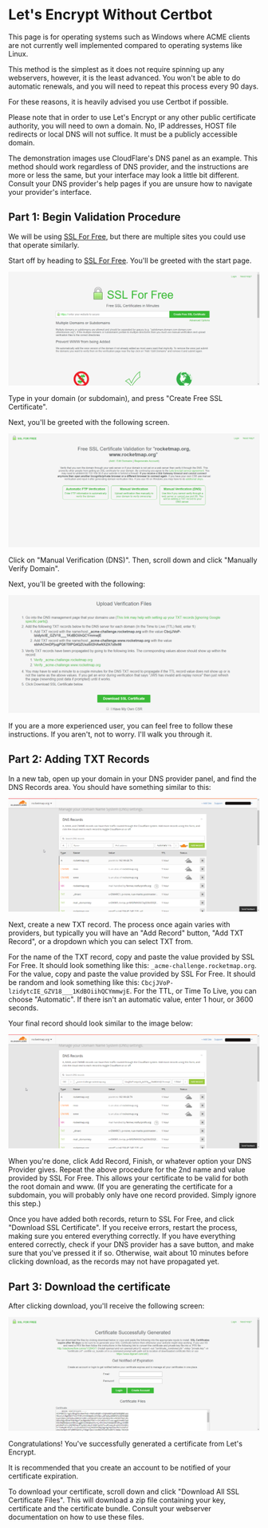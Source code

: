 Let's Encrypt Without Certbot
===================

This page is for operating systems such as Windows where ACME clients are not currently well implemented compared to operating systems like Linux.

This method is the simplest as it does not require spinning up any webservers, however, it is the least advanced. You won't be able to do automatic renewals, and you will need to repeat this process every 90 days. 

For these reasons, it is heavily advised you use Certbot if possible.

Please note that in order to use Let's Encrypt or any other public certificate authority, you will need to own a domain. No, IP addresses, HOST file redirects or local DNS will not suffice. It must be a publicly accessible domain.

The demonstration images use CloudFlare's DNS panel as an example. This method should work regardless of DNS provider, and the instructions are more or less the same, but your interface may look a little bit different. Consult your DNS provider's help pages if you are unsure how to navigate your provider's interface.

Part 1: Begin Validation Procedure
----------------------------------

We will be using [SSL For Free](https://www.sslforfree.com/), but there are multiple sites you could use that operate similarly.

Start off by heading to [SSL For Free](https://www.sslforfree.com/). You'll be greeted with the start page.

![Home Page](../_static/img/9xbiv2UN4a5oCt.png)

Type in your domain (or subdomain), and press "Create Free SSL Certificate".

Next, you'll be greeted with the following screen.

![Validation Options](../_static/img/VPhjPMgCUtZanU.png)

Click on "Manual Verification (DNS)". Then, scroll down and click "Manually Verify Domain".

Next, you'll be greeted with the following:

![Validation Instructions](../_static/img/oCPPqtjgT2RkDa.png)

If you are a more experienced user, you can feel free to follow these instructions. If you aren't, not to worry. I'll walk you through it.

Part 2: Adding TXT Records
--------------------------

In a new tab, open up your domain in your DNS provider panel, and find the DNS Records area. You should have something similar to this:

![DNS Records](../_static/img/nT3OAoUuhPI2Ow.png)

Next, create a new TXT record. The process once again varies with providers, but typically you will have an "Add Record" button, "Add TXT Record", or a dropdown which you can select TXT from.

For the name of the TXT record, copy and paste the value provided by SSL For Free. It should look something like this: `_acme-challenge.rocketmap.org`. For the value, copy and paste the value provided by SSL For Free. It should be random and look something like this: `CbcjJVoP-lzidytcIE_GZV18___1KdBOiihQCYmmwjE`. For the TTL, or Time To Live, you can choose "Automatic". If there isn't an automatic value, enter 1 hour, or 3600 seconds.

Your final record should look similar to the image below:

![Final TXT Record](../_static/img/Th9KF0ZsBfyJAo.png)

When you're done, click Add Record, Finish, or whatever option your DNS Provider gives. Repeat the above procedure for the 2nd name and value provided by SSL For Free. This allows your certificate to be valid for both the root domain and www. (If you are generating the certificate for a subdomain, you will probably only have one record provided. Simply ignore this step.)

Once you have added both records, return to SSL For Free, and click "Download SSL Certificate". If you receive errors, restart the process, making sure you entered everything correctly. If you have everything entered correctly, check if your DNS provider has a save button, and make sure that you've pressed it if so. Otherwise, wait about 10 minutes before clicking download, as the records may not have propagated yet.

Part 3: Download the certificate
--------------------------------

After clicking download, you'll receive the following screen:

![Success](../_static/img/wfIe96O0pAPyzt.png)

Congratulations! You've successfully generated a certificate from Let's Encrypt.
 
It is recommended that you create an account to be notified of your certificate expiration.
 
To download your certificate, scroll down and click "Download All SSL Certificate Files". This will download a zip file containing your key, certificate and the certificate bundle. Consult your webserver documentation on how to use these files.

